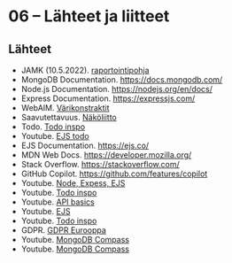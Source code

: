 # 06 – Lähteet ja liitteet

## Lähteet

- JAMK (10.5.2022). [raportointipohja](https://www.taitoforum.fi/pluginfile.php/451775/mod_label/intro/Esimerkki_raportista_VTT.pdf?time=1695372840872)
- MongoDB Documentation. https://docs.mongodb.com/
- Node.js Documentation. https://nodejs.org/en/docs/
- Express Documentation. https://expressjs.com/
- WebAIM. [Värikonstraktit](https://webaim.org/resources/contrastchecker/)
- Saavutettavuus. [Näköliitto](https://www.nakovammaistenliitto.fi/fi/verkkosivujen-saavutettavuus#header--saavutettavuuden-testaaminen)
- Todo. [Todo inspo](https://www.youtube.com/@WebDevWizard0/shorts)
- Youtube. [EJS todo](https://www.youtube.com/watch?v=EBgnLv2i8GA)
- EJS Documentation. https://ejs.co/
- MDN Web Docs. https://developer.mozilla.org/
- Stack Overflow. https://stackoverflow.com/
- GitHub Copilot. https://github.com/features/copilot
-  Youtube. [Node, Expess, EJS](https://www.youtube.com/watch?v=lYVKbAn5Od0)  
-  Youtube. [Todo inspo](https://www.youtube.com/watch?v=CsO0UJSqaw0)
-  Youtube. [API basics](https://www.youtube.com/watch?v=GZvSYJDk-us)
-  Youtube. [EJS](https://www.youtube.com/@WebDevWizard0/shorts)
-  Youtube. [Todo inspo](https://www.youtube.com/watch?v=THEKW1gITJI)
-  GDPR. [GDPR Eurooppa](https://europa.eu/youreurope/business/dealing-with-customers/data-protection/data-protection-gdpr/index_fi.htm)
-  Youtube. [MongoDB Compass](https://www.youtube.com/watch?v=bJSj1a84I20)
-  Youtube. [MongoDB Compass](https://www.youtube.com/watch?v=TCTfP5BTWGQ)
